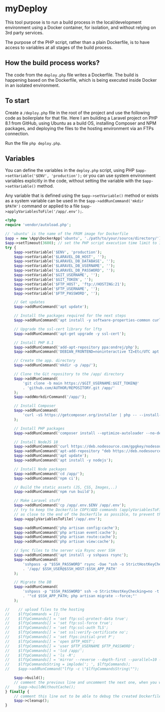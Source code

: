 # myDeploy

This tool purpose is to run a build process in the local/development environment using a Docker container, for isolation, and without relying on 3rd party services.

The purpose of the PHP script, rather than a plain Dockerfile, is to have access to variables at all stages of the build process.

## How the build process works?

The code from the `deploy.php` file writes a Dockerfile. The build is happening based on the Dockerfile, which is being executed inside Docker in an isolated environment.

## To start

Create a `/deploy.php` file in the root of the project and use the following code as boilerplate for that file. Here I am building a Laravel project on PHP 8.1 from GitHub, using Ubuntu as a build OS, installing Composer and NPM packages, and deploying the files to the hosting environment via an FTPs connection.

Run the file `php deploy.php`.

## Variables

You can define the variables in the `deploy.php` script, using PHP `$app->setVariable('$ENV', 'production');` or you can use system environment variables explicitly in the code, without setting the variable with the `$app->setVariable()` method.

Any variable that is defined using the `$app->setVariable()` method or exists as a system variable can be used in the `$app->addRunCommand('mkdir $PATH')` command or applied to a file `$app->applyVariablesToFile('/app/.env');`.

```php
<?php
require 'vendor/autoload.php';

// 'ubuntu' is the name of the FROM image for Dockerfile
$app = new \App\DockerApp('ubuntu', './path/to/your/source/directory/');
$app->setTimeout(3600); // set the PHP script execution time limit to 1 hour
try {
    $app->setVariable('$ENV', 'production');
    $app->setVariable('$LARAVEL_DB_HOST', '');
    $app->setVariable('$LARAVEL_DB_DATABASE', '');
    $app->setVariable('$LARAVEL_DB_USERNAME', '');
    $app->setVariable('$LARAVEL_DB_PASSWORD', '');
    $app->setVariable('$GIT_USERNAME', '');
    $app->setVariable('$GIT_TOKEN', '');
    $app->setVariable('$FTP_HOST', 'ftp://HOSTING:21');
    $app->setVariable('$FTP_USERNAME', '');
    $app->setVariable('$FTP_PASSWORD', '');

    // Get updates
    $app->addRunCommand('apt update');

    // Install the packages required for the next steps
    $app->addRunCommand('apt install -y software-properties-common curl git zip lftp');

    // Upgrade the ssl-cert library for lftp
    $app->addRunCommand('apt-get upgrade -y ssl-cert');

    // Install PHP 8.1
    $app->addRunCommand('add-apt-repository ppa:ondrej/php');
    $app->addRunCommand('DEBIAN_FRONTEND=noninteractive TZ=Etc/UTC apt install -y php8.1-cli php8.1-dom');

    // Create the app. directory
    $app->addRunCommand('mkdir -p /app/');

    // Clone the Git repository to the /app/ directory
    $app->addRunCommand(
        'git clone -b main https://$GIT_USERNAME:$GIT_TOKEN@'
        . 'github.com/AUTHOR/REPOSITORY.git /app/'
    );
    $app->addWorkdirCommand('/app/');

    // Install Composer
    $app->addRunCommand(
        'curl -sS https://getcomposer.org/installer | php -- --install-dir=/usr/local/bin --filename=composer'
    );

    // Install PHP packages
    $app->addRunCommand('composer install --optimize-autoloader --no-dev');

    // Install NodeJS 18
    $app->addRunCommand('curl https://deb.nodesource.com/gpgkey/nodesource.gpg.key | apt-key add -');
    $app->addRunCommand('apt-add-repository "deb https://deb.nodesource.com/node_18.x $(lsb_release -sc) main"');
    $app->addRunCommand('apt update');
    $app->addRunCommand('apt install -y nodejs');

    // Install Node packages
    $app->addRunCommand('cd /app/');
    $app->addRunCommand('npm ci');

    // Build the static assets (JS, CSS, Images,..)
    $app->addRunCommand('npm run build');

    // Make Laravel stuff
    $app->addRunCommand('cp /app/.env.$ENV /app/.env');
    // try to keep the Dockerfile COPY/ADD commands (applyVariablesToFile())
    // as close to the end of the Dockerfile as possible, to prevent the Docker layers cache invalidations
    $app->applyVariablesToFile('/app/.env');

    $app->addRunCommand('php artisan config:cache');
    $app->addRunCommand('php artisan event:cache');
    $app->addRunCommand('php artisan route:cache');
    $app->addRunCommand('php artisan view:cache');

    // Sync files to the server via Rsync over SSH
    $app->addRunCommand('apt install -y sshpass rsync');
    $app->addRunCommand(
        'sshpass -p "$SSH_PASSWORD" rsync -Oae "ssh -o StrictHostKeyChecking=no -p $SSH_PORT" '
        . '/app/ $SSH_USER@$SSH_HOST:$SSH_APP_PATH'
    );

    // Migrate the DB
    $app->addRunCommand(
        'sshpass -p "$SSH_PASSWORD" ssh -o StrictHostKeyChecking=no -t $SSH_USER@$SSH_HOST '
        . '"cd $SSH_APP_PATH; php artisan migrate --force;"'
    );

//    // upload files to the hosting
//    $lftpCommands = [];
//    $lftpCommands[] = 'set ftp:ssl-protect-data true';
//    $lftpCommands[] = 'set ftp:ssl-force true';
//    $lftpCommands[] = 'set ftp:ssl-auth TLS';
//    $lftpCommands[] = 'set ssl:verify-certificate no';
//    $lftpCommands[] = 'set ftps:initial-prot P';
//    $lftpCommands[] = 'open $FTP_HOST';
//    $lftpCommands[] = 'user $FTP_USERNAME $FTP_PASSWORD';
//    $lftpCommands[] = 'lcd /app/';
//    $lftpCommands[] = 'ls -R';
//    $lftpCommands[] = 'mirror --reverse --depth-first --parallel=10 --verbose=1 --no-symlinks --no-perm --exclude /app/.git/ --exclude /app/.docker/ --exclude /app/storage/ /app/ /';
//    $lftpCommandsString = implode('; ', $lftpCommands);
//    $app->addRunCommand("lftp -c \"$lftpCommandsString\"");

    $app->build();
    // comment the previous line and uncomment the next one, when you want to avoid the Docker cache
//    $app->buildWithoutCache();
} finally {
    // comment this line out to be able to debug the created Dockerfile and file copy scripts in the /tmp/ directory
    $app->cleanup();
}
```
